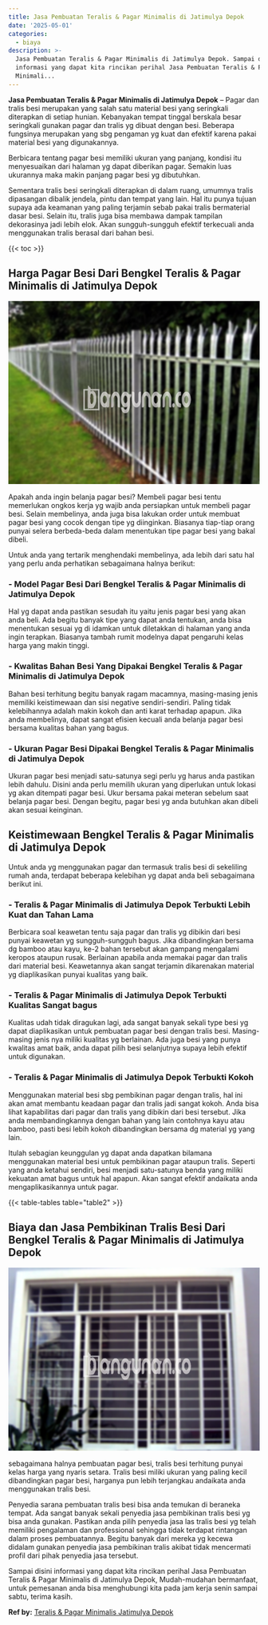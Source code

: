 ```yaml
---
title: Jasa Pembuatan Teralis & Pagar Minimalis di Jatimulya Depok
date: '2025-05-01'
categories:
  - biaya
description: >-
  Jasa Pembuatan Teralis & Pagar Minimalis di Jatimulya Depok. Sampai disini
  informasi yang dapat kita rincikan perihal Jasa Pembuatan Teralis & Pagar
  Minimali...
---
```


**Jasa Pembuatan Teralis & Pagar Minimalis di Jatimulya Depok** – Pagar dan tralis besi merupakan yang salah satu material besi yang seringkali diterapkan di setiap hunian. Kebanyakan tempat tinggal berskala besar seringkali gunakan pagar dan tralis yg dibuat dengan besi. Beberapa fungsinya merupakan yang sbg pengaman yg kuat dan efektif karena pakai material besi yang digunakannya.

Berbicara tentang pagar besi memiliki ukuran yang panjang, kondisi itu menyesuaikan dari halaman yg dapat diberikan pagar. Semakin luas ukurannya maka makin panjang pagar besi yg dibutuhkan.

Sementara tralis besi seringkali diterapkan di dalam ruang, umumnya tralis dipasangan dibalik jendela, pintu dan tempat yang lain. Hal itu punya tujuan supaya ada keamanan yang paling terjamin sebab pakai tralis bermaterial dasar besi. Selain itu, tralis juga bisa membawa dampak tampilan dekorasinya jadi lebih elok. Akan sungguh-sungguh efektif terkecuali anda menggunakan tralis berasal dari bahan besi.

{{< toc >}}

## Harga Pagar Besi Dari Bengkel Teralis & Pagar Minimalis di Jatimulya Depok

![Jasa Pembuatan Teralis & Pagar Minimalis di Jatimulya Depok](/images/pagar-minimalis-murah-34.png)

Apakah anda ingin belanja pagar besi? Membeli pagar besi tentu memerlukan ongkos kerja yg wajib anda persiapkan untuk membeli pagar besi. Selain membelinya, anda juga bisa lakukan order untuk membuat pagar besi yang cocok dengan tipe yg diinginkan. Biasanya tiap-tiap orang punyai selera berbeda-beda dalam menentukan tipe pagar besi yang bakal dibeli.

Untuk anda yang tertarik menghendaki membelinya, ada lebih dari satu hal yang perlu anda perhatikan sebagaimana halnya berikut:
### \- Model Pagar Besi Dari Bengkel Teralis & Pagar Minimalis di Jatimulya Depok

Hal yg dapat anda pastikan sesudah itu yaitu jenis pagar besi yang akan anda beli. Ada begitu banyak tipe yang dapat anda tentukan, anda bisa menentukan sesuai yg di idamkan untuk diletakkan di halaman yang anda ingin terapkan. Biasanya tambah rumit modelnya dapat pengaruhi kelas harga yang makin tinggi.

### \- Kwalitas Bahan Besi Yang Dipakai Bengkel Teralis & Pagar Minimalis di Jatimulya Depok

Bahan besi terhitung begitu banyak ragam macamnya, masing-masing jenis memiliki keistimewaan dan sisi negative sendiri-sendiri. Paling tidak kelebihannya adalah makin kokoh dan anti karat terhadap apapun. Jika anda membelinya, dapat sangat efisien kecuali anda belanja pagar besi bersama kualitas bahan yang bagus.

### \- Ukuran Pagar Besi Dipakai Bengkel Teralis & Pagar Minimalis di Jatimulya Depok

Ukuran pagar besi menjadi satu-satunya segi perlu yg harus anda pastikan lebih dahulu. Disini anda perlu memilih ukuran yang diperlukan untuk lokasi yg akan ditempati pagar besi. Ukur bersama pakai meteran sebelum saat belanja pagar besi. Dengan begitu, pagar besi yg anda butuhkan akan dibeli akan sesuai keinginan.

## Keistimewaan Bengkel Teralis & Pagar Minimalis di Jatimulya Depok

Untuk anda yg menggunakan pagar dan termasuk tralis besi di sekeliling rumah anda, terdapat beberapa kelebihan yg dapat anda beli sebagaimana berikut ini.

### \- Teralis & Pagar Minimalis di Jatimulya Depok Terbukti Lebih Kuat dan Tahan Lama

Berbicara soal keawetan tentu saja pagar dan tralis yg dibikin dari besi punyai keawetan yg sungguh-sungguh bagus. Jika dibandingkan bersama dg bamboo atau kayu, ke-2 bahan tersebut akan gampang mengalami keropos ataupun rusak. Berlainan apabila anda memakai pagar dan tralis dari material besi. Keawetannya akan sangat terjamin dikarenakan material yg diaplikasikan punyai kualitas yang baik.

### \- Teralis & Pagar Minimalis di Jatimulya Depok Terbukti Kualitas Sangat bagus

Kualitas udah tidak diragukan lagi, ada sangat banyak sekali type besi yg dapat diaplikasikan untuk pembuatan pagar besi dengan tralis besi. Masing-masing jenis nya miliki kualitas yg berlainan. Ada juga besi yang punya kwalitas amat baik, anda dapat pilih besi selanjutnya supaya lebih efektif untuk digunakan.

### \- Teralis & Pagar Minimalis di Jatimulya Depok Terbukti Kokoh

Menggunakan material besi sbg pembikinan pagar dengan tralis, hal ini akan amat membantu keadaan pagar dan tralis jadi sangat kokoh. Anda bisa lihat kapabilitas dari pagar dan tralis yang dibikin dari besi tersebut. Jika anda membandingkannya dengan bahan yang lain contohnya kayu atau bamboo, pasti besi lebih kokoh dibandingkan bersama dg material yg yang lain.

Itulah sebagian keunggulan yg dapat anda dapatkan bilamana menggunakan material besi untuk pembikinan pagar ataupun tralis. Seperti yang anda ketahui sendiri, besi menjadi satu-satunya benda yang miliki kekuatan amat bagus untuk hal apapun. Akan sangat efektif andaikata anda mengaplikasikannya untuk pagar.

{{< table-tables table="table2" >}}

## Biaya dan Jasa Pembikinan Tralis Besi Dari Bengkel Teralis & Pagar Minimalis di Jatimulya Depok

![Jasa Pembuatan Teralis & Pagar Minimalis di Jatimulya Depok](/images/teralis-minimalis-murah-10.png)

sebagaimana halnya pembuatan pagar besi, tralis besi terhitung punyai kelas harga yang nyaris setara. Tralis besi miliki ukuran yang paling kecil dibandingkan pagar besi, harganya pun lebih terjangkau andaikata anda menggunakan tralis besi.

Penyedia sarana pembuatan tralis besi bisa anda temukan di beraneka tempat. Ada sangat banyak sekali penyedia jasa pembikinan tralis besi yg bisa anda gunakan. Pastikan anda pilih penyedia jasa las tralis besi yg telah memiliki pengalaman dan professional sehingga tidak terdapat rintangan dalam proses pembuatannya. Begitu banyak dari mereka yg kecewa didalam gunakan penyedia jasa pembikinan tralis akibat tidak mencermati profil dari pihak penyedia jasa tersebut.

Sampai disini informasi yang dapat kita rincikan perihal Jasa Pembuatan Teralis & Pagar Minimalis di Jatimulya Depok, Mudah-mudahan bermanfaat, untuk pemesanan anda bisa menghubungi kita pada jam kerja senin sampai sabtu, terima kasih.

**Ref by:** [Teralis & Pagar Minimalis Jatimulya Depok](https://id.wikipedia.org/wiki/Teralis)
